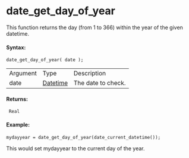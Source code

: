 # date_get_day_of_year

This function returns the day (from 1 to 366) within the year of the
given datetime.

#### Syntax:

``` gml
date_get_day_of_year( date );
```

|          |                                                                                                                         |                    |
|----------|-------------------------------------------------------------------------------------------------------------------------|--------------------|
| Argument | Type                                                                                                                    | Description        |
| date     |  [Datetime](../../../../../GameMaker_Language/GML_Reference/Maths_And_Numbers/Date_And_Time/date_current_datetime)  | The date to check. |

#### Returns:

``` gml
 Real
```

#### Example:

``` gml
mydayyear = date_get_day_of_year(date_current_datetime());
```

This would set mydayyear to the current day of the year.
